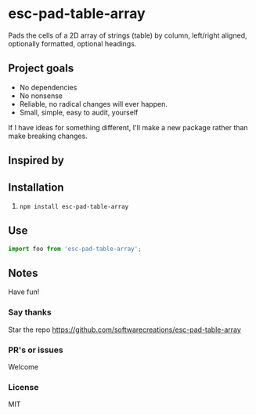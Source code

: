 # esc-pad-table-array
Pads the cells of a 2D array of strings (table) by column, left/right aligned, optionally formatted, optional headings.

## Project goals
* No dependencies
* No nonsense
* Reliable, no radical changes will ever happen.
* Small, simple, easy to audit, yourself

If I have ideas for something different, I'll make a new package rather than make breaking changes.

## Inspired by


## Installation

1. `npm install esc-pad-table-array`


## Use
```JavaScript
import foo from 'esc-pad-table-array';

```

## Notes


Have fun!

### Say thanks
Star the repo
https://github.com/softwarecreations/esc-pad-table-array

### PR's or issues
Welcome

### License
MIT
